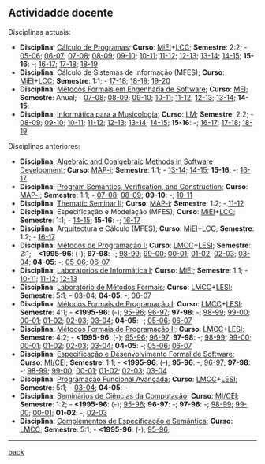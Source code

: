 
## Actividadde docente

Disciplinas actuais:

* **Disciplina**: [Cálculo de Programas](http://www.di.uminho.pt/~jno/html/cp.html); **Curso**: [MiEI](http://miei.di.uminho.pt)+[LCC](http://lcc.di.uminho.pt); **Semestre**: 2:2;  - [05-06](http://www.di.uminho.pt/~jsp/CalcProg/); [06-07](http://www.di.uminho.pt/~jno/html/cp-0607.html); [07-08](http://www.di.uminho.pt/~jno/html/cp-0708.html); [08-09](http://www.di.uminho.pt/~jno/html/cp-0809.html); [09-10](http://wiki.di.uminho.pt/twiki/bin/view/Education/CP0910/WebHome); [10-11](http://wiki.di.uminho.pt/twiki/bin/view/Education/CP1011/WebHome); [11-12](http://wiki.di.uminho.pt/twiki/bin/view/Education/CP1112/WebHome); [12-13](http://wiki.di.uminho.pt/twiki/bin/view/Education/CP1213/WebHome); [13-14](http://wiki.di.uminho.pt/twiki/bin/view/Education/CP1314/WebHome); [14-15](http://wiki.di.uminho.pt/twiki/bin/view/Education/CP1415/WebHome); **15-16**: -; [16-17](http://wiki.di.uminho.pt/twiki/bin/view/Education/CP1617/WebHome); [17-18](http://wiki.di.uminho.pt/twiki/bin/view/Education/CP1718/WebHome); [18-19](http://wiki.di.uminho.pt/twiki/bin/view/Education/CP/WebHome)
* **Disciplina**: Cálculo de Sistemas de Informação (MFES); **Curso**: [MiEI](http://miei.di.uminho.pt)+[LCC](http://lcc.di.uminho.pt); **Semestre**: 1:1;  - [17-18](http://wiki.di.uminho.pt/twiki/bin/view/Education/MFES1718/CSI); [18-19](http://wiki.di.uminho.pt/twiki/bin/view/Education/MFES1819/CSI); [19-20](http://wiki.di.uminho.pt/twiki/bin/view/Education/MFES/CSI)
* **Disciplina**: [Métodos Formais em Engenharia de Software](http://mei.di.uminho.pt/?q=pt-pt/mfes); **Curso**: [MEI](http://mei.di.uminho.pt); **Semestre**: Anual;  - [07-08](http://www.di.uminho.pt/~jno/html/mfes-0708.html); [08-09](http://www.di.uminho.pt/~jno/html/mfes-0809.html); [09-10](http://wiki.di.uminho.pt/twiki/bin/view/Education/MFES0910); [10-11](http://wiki.di.uminho.pt/twiki/bin/view/Education/MFES1011); [11-12](http://wiki.di.uminho.pt/twiki/bin/view/Education/MFES1112); [12-13](http://wiki.di.uminho.pt/twiki/bin/view/Education/MFES1213); [13-14](http://wiki.di.uminho.pt/twiki/bin/view/Education/MFES1314); **14-15**:
* **Disciplina**: [Informática para a Musicologia](http://www.di.uminho.pt/~jno/html/ipm.html); **Curso**: [LM](http://www.musica.ilch.uminho.pt/); **Semestre**: 2:2;  - [08-09](http://www.di.uminho.pt/~jno/html/ipm-0809.html); [09-10](http://www.di.uminho.pt/~jno/html/ipm-0910.html); [10-11](http://www.di.uminho.pt/~jno/html/ipm-1011.html); [11-12](http://www.di.uminho.pt/~jno/html/ipm-1112.html); [12-13](http://www.di.uminho.pt/~jno/html/ipm-1213.html); [13-14](http://www.di.uminho.pt/~jno/html/ipm-1314.html); [14-15](http://www.di.uminho.pt/~jno/html/ipm-1415.html); **15-16**: -; [16-17](http://www.di.uminho.pt/~jno/html/ipm-1617.html); [17-18](http://www.di.uminho.pt/~jno/html/ipm-1718.html); [18-19](http://www.di.uminho.pt/~jno/html/ipm-1819.html)

Disciplinas anteriores:

* **Disciplina**: [Algebraic and Coalgebraic Methods in Software Development](http://www.map.edu.pt/i/2014/courses); **Curso**: [MAP-i](http://www.map.edu.pt/i/); **Semestre**: 1:1;  - [13-14](http://wiki.di.uminho.pt/twiki/bin/view/Education/ACMSD/WebHome); [14-15](http://wiki.di.uminho.pt/twiki/bin/view/Education/ACMSD/WebHome); **15-16**: -; [16-17](http://wiki.di.uminho.pt/twiki/bin/view/Education/ACMSD/WebHome)
* **Disciplina**: [Program Semantics, Verification, and Construction](http://wiki.di.uminho.pt/twiki/bin/view/Education/MapiFc/WebHome); **Curso**: [MAP-i](http://www.map.edu.pt/i/); **Semestre**: 1:1;  - [07-08](http://wiki.di.uminho.pt/twiki/bin/view/Education/MapiFc/0708); [08-09](http://wiki.di.uminho.pt/twiki/bin/view/Education/MapiFc/0809); **09-10**: -; [10-11](http://wiki.di.uminho.pt/twiki/bin/view/Education/MapiFc/1011)
* **Disciplina**: [Thematic Seminar II](http://www.di.uminho.pt/~jno/MAPi-TS-1112); **Curso**: [MAP-i](http://www.map.edu.pt/i/); **Semestre**: 1:2;  - [11-12](http://www.di.uminho.pt/~jno/MAPi-TS-1112)
* **Disciplina**: Especificação e Modelação (MFES); **Curso**: [MiEI](http://miei.di.uminho.pt)+[LCC](http://lcc.di.uminho.pt); **Semestre**: 1:1;  - [14-15](http://wiki.di.uminho.pt/twiki/bin/view/Education/EM/WebHome); **15-16**: -; [16-17](http://wiki.di.uminho.pt/twiki/bin/view/Education/EM/WebHome)
* **Disciplina**: Arquitectura e Cálculo (MFES); **Curso**: [MiEI](http://miei.di.uminho.pt)+[LCC](http://lcc.di.uminho.pt); **Semestre**: 1:2;  - [16-17](http://wiki.di.uminho.pt/twiki/bin/view/Education/MFES1617/AC)
* **Disciplina**: [Métodos de Programação I](http://www.di.uminho.pt/~jno/html/mpi.html); **Curso**: [LMCC](http://www.di.uminho.pt/lmcc)+[LESI](http://www.di.uminho.pt/lesi); **Semestre**: 2:1;  - **<1995-96**: (-); **97-98**: -; [98-99](http://www.di.uminho.pt/~jno/html/mpi-9899.html); [99-00](http://www.di.uminho.pt/~jno/html/mpi-9900.html); [00-01](http://www.di.uminho.pt/~jno/html/mpi-0001.html); [01-02](http://www.di.uminho.pt/~jno/html/mpi-0102.html); [02-03](http://www.di.uminho.pt/~jno/html/mpi-0203.html); [03-04](http://www.di.uminho.pt/~jno/html/mpi-0304.html); **04-05**: -; [05-06](http://www.di.uminho.pt/~jno/html/mpi-0506.html); [06-07](http://www.di.uminho.pt/~jno/html/mpi-0607.html)
* **Disciplina**: [Laboratórios de Informática I](http://www.di.uminho.pt/ensino/licenciaturas/lei/plano-de-estudos/laboratorios-de-informatica-i); **Curso**: [MiEI](http://miei.di.uminho.pt); **Semestre**: 1:1;  - [10-11](http://wiki.di.uminho.pt/twiki/bin/view/Education/LI11011/WebHome); [11-12](http://wiki.di.uminho.pt/twiki/bin/view/Education/LI11112/WebHome); [12-13](http://wiki.di.uminho.pt/twiki/bin/view/Education/LI1/WebHome)
* **Disciplina**: [Laboratório de Métodos Formais](http://www.di.uminho.pt/~jno/html/labmf.html); **Curso**: [LMCC](http://www.di.uminho.pt/lmcc)+[LESI](http://www.di.uminho.pt/lesi); **Semestre**: 5:1;  - [03-04](http://www.di.uminho.pt/~jno/html/labmf.html); **04-05**: -; [06-07](http://www.di.uminho.pt/~jno/html/labmf.html)
* **Disciplina**: [Métodos Formais de Programação I](http://www.di.uminho.pt/~jno/html/mi.html); **Curso**: [LMCC](http://www.di.uminho.pt/lmcc)+[LESI](http://www.di.uminho.pt/lesi); **Semestre**: 4:1;  - **<1995-96**: (-); [95-96](http://www.di.uminho.pt/~jno/html/mfp-i-9596.html); [96-97](http://www.di.uminho.pt/~jno/html/mfp-i-9697.html); **97-98**: -; [98-99](http://www.di.uminho.pt/~jno/html/mi-9899.html); [99-00](http://www.di.uminho.pt/~jno/html/mi-9900.html); [00-01](http://www.di.uminho.pt/~jno/html/mi-0001.html); [01-02](http://www.di.uminho.pt/~jno/html/mi-0102.html); [02-03](http://www.di.uminho.pt/~jno/html/mi-0203.html); [03-04](http://www.di.uminho.pt/~jno/html/mi-0304.html); **04-05**: -; [05-06](http://www.di.uminho.pt/~jno/html/mi-0506.html); [06-07](http://www.di.uminho.pt/~jno/html/mi-0607.html)
* **Disciplina**: [Métodos Formais de Programação II](http://www.di.uminho.pt/~jno/html/mii.html); **Curso**: [LMCC](http://www.di.uminho.pt/lmcc)+[LESI](http://www.di.uminho.pt/lesi); **Semestre**: 4:2;  - **<1995-96**: (-); [95-96](http://www.di.uminho.pt/~jno/html/mii-9596.html); [96-97](http://www.di.uminho.pt/~jno/html/mii-9697.html); **97-98**: -; [98-99](http://www.di.uminho.pt/~jno/html/mii-9899.html); [99-00](http://www.di.uminho.pt/~jno/html/mii-9900.html); [00-01](http://www.di.uminho.pt/~jno/html/mii-0001.html); [01-02](http://www.di.uminho.pt/~jno/html/mii-0102.html); [02-03](http://www.di.uminho.pt/~jno/html/mii-0203.html); [03-04](http://www.di.uminho.pt/~jno/html/mii-0304.html); **04-05**: -; [05-06](http://www.di.uminho.pt/~jno/html/mii-0506.html); [06-07](http://www.di.uminho.pt/~jno/html/mii-0607.html)
* **Disciplina**: [Especificação e Desenvolvimento Formal de Software](http://www.di.uminho.pt/~jno/html/edfs.html); **Curso**: [MI/CEI](http://mi.di.uminho.pt/); **Semestre**: 1:1;  - **<1995-96**: (-); **95-96**: -; [96-97](http://www.di.uminho.pt/~jno/html/edfs-9697.html); **97-98**: -; [98-99](http://www.di.uminho.pt/~jno/html/edfs-9899.html); [99-00](http://www.di.uminho.pt/~jno/html/edfs-9900.html); [00-01](http://www.di.uminho.pt/~jno/html/edfs-0001.html); [01-02](http://www.di.uminho.pt/~jno/html/edfs-0102.html); [02-03](http://www.di.uminho.pt/~jno/html/edfs-0203.html); [03-04](http://www.di.uminho.pt/~jno/html/edfs-0304.html)
* **Disciplina**: [Programação Funcional Avançada](http://www.di.uminho.pt/~jno/html/afp.html); **Curso**: [LMCC](http://www.di.uminho.pt/lmcc)+[LESI](http://www.di.uminho.pt/lesi); **Semestre**: 5:1;  - [03-04](http://www.di.uminho.pt/~jno/html/afp.html); **04-05**: -
* **Disciplina**: [Seminários de Ciências da Computação](http://www.di.uminho.pt/~jno/html/scc.html); **Curso**: [MI/CEI](http://mi.di.uminho.pt/); **Semestre**: 1:2;  - **<1995-96**: (-); [95-96](http://www.di.uminho.pt/~jno/html/scc-9596.html); **96-97**: -; **97-98**: -; [98-99](http://www.di.uminho.pt/~jno/html/scc-9899.html); [99-00](http://www.di.uminho.pt/~jno/html/scc-9900.html); [00-01](http://www.di.uminho.pt/~jno/html/scc-0001.html); **01-02**: -; [02-03](http://www.di.uminho.pt/~jno/html/scc-0102.html)
* **Disciplina**: [Complementos de Especificação e Semântica](http://www.di.uminho.pt/~jno/html/7009o4.html); **Curso**: [LMCC](http://www.di.uminho.pt/lmcc); **Semestre**: 5:1;  - **<1995-96**: (-); [95-96](http://www.di.uminho.pt/~jno/ps/o6-9596.pdf); 
---

[back](https://www.di.uminho.pt/~jno)

